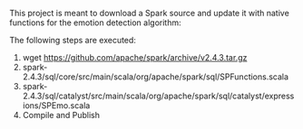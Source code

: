 This project is meant to download a Spark source and update it with native functions for the emotion detection algorithm:

The following steps are executed:

1. wget https://github.com/apache/spark/archive/v2.4.3.tar.gz
2. spark-2.4.3/sql/core/src/main/scala/org/apache/spark/sql/SPFunctions.scala
3. spark-2.4.3/sql/catalyst/src/main/scala/org/apache/spark/sql/catalyst/expressions/SPEmo.scala
4. Compile and Publish
